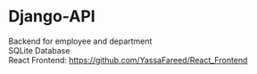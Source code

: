 # Django-API

Backend for employee and department <br>
SQLite Database <br>
React Frontend: https://github.com/YassaFareed/React_Frontend
